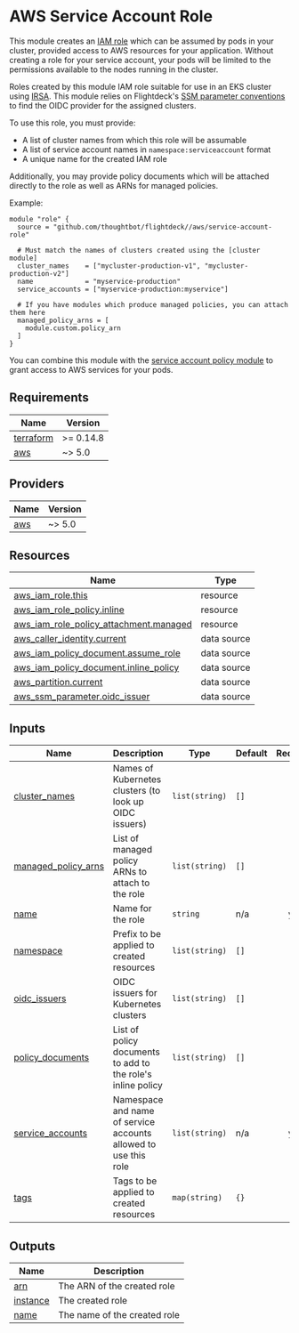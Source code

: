 # AWS Service Account Role

This module creates an [IAM role] which can be assumed by pods in your cluster,
provided access to AWS resources for your application. Without creating a role
for your service account, your pods will be limited to the permissions available
to the nodes running in the cluster.

Roles created by this module IAM role suitable for use in an EKS cluster using
[IRSA]. This module relies on Flightdeck's [SSM parameter conventions] to find
the OIDC provider for the assigned clusters.

To use this role, you must provide:

- A list of cluster names from which this role will be assumable
- A list of service account names in `namespace:serviceaccount` format
- A unique name for the created IAM role

Additionally, you may provide policy documents which will be attached directly
to the role as well as ARNs for managed policies.

Example:

```
module "role" {
  source = "github.com/thoughtbot/flightdeck//aws/service-account-role"

  # Must match the names of clusters created using the [cluster module]
  cluster_names    = ["mycluster-production-v1", "mycluster-production-v2"]
  name             = "myservice-production"
  service_accounts = ["myservice-production:myservice"]

  # If you have modules which produce managed policies, you can attach them here
  managed_policy_arns = [
    module.custom.policy_arn
  ]
}
```

You can combine this module with the [service account policy module] to grant
access to AWS services for your pods.

[iam role]: https://docs.aws.amazon.com/IAM/latest/UserGuide/id_roles.html
[irsa]: https://docs.aws.amazon.com/emr/latest/EMR-on-EKS-DevelopmentGuide/setting-up-enable-IAM.html
[cluster module]: ../cluster/README.md
[ssm parameter conventions]: ../../docs/ssm-parameter-conventions.md
[service account policy module]: ../service-account-policy

<!-- BEGIN_TF_DOCS -->
## Requirements

| Name | Version |
|------|---------|
| <a name="requirement_terraform"></a> [terraform](#requirement\_terraform) | >= 0.14.8 |
| <a name="requirement_aws"></a> [aws](#requirement\_aws) | ~> 5.0 |

## Providers

| Name | Version |
|------|---------|
| <a name="provider_aws"></a> [aws](#provider\_aws) | ~> 5.0 |

## Resources

| Name | Type |
|------|------|
| [aws_iam_role.this](https://registry.terraform.io/providers/hashicorp/aws/latest/docs/resources/iam_role) | resource |
| [aws_iam_role_policy.inline](https://registry.terraform.io/providers/hashicorp/aws/latest/docs/resources/iam_role_policy) | resource |
| [aws_iam_role_policy_attachment.managed](https://registry.terraform.io/providers/hashicorp/aws/latest/docs/resources/iam_role_policy_attachment) | resource |
| [aws_caller_identity.current](https://registry.terraform.io/providers/hashicorp/aws/latest/docs/data-sources/caller_identity) | data source |
| [aws_iam_policy_document.assume_role](https://registry.terraform.io/providers/hashicorp/aws/latest/docs/data-sources/iam_policy_document) | data source |
| [aws_iam_policy_document.inline_policy](https://registry.terraform.io/providers/hashicorp/aws/latest/docs/data-sources/iam_policy_document) | data source |
| [aws_partition.current](https://registry.terraform.io/providers/hashicorp/aws/latest/docs/data-sources/partition) | data source |
| [aws_ssm_parameter.oidc_issuer](https://registry.terraform.io/providers/hashicorp/aws/latest/docs/data-sources/ssm_parameter) | data source |

## Inputs

| Name | Description | Type | Default | Required |
|------|-------------|------|---------|:--------:|
| <a name="input_cluster_names"></a> [cluster\_names](#input\_cluster\_names) | Names of Kubernetes clusters (to look up OIDC issuers) | `list(string)` | `[]` | no |
| <a name="input_managed_policy_arns"></a> [managed\_policy\_arns](#input\_managed\_policy\_arns) | List of managed policy ARNs to attach to the role | `list(string)` | `[]` | no |
| <a name="input_name"></a> [name](#input\_name) | Name for the role | `string` | n/a | yes |
| <a name="input_namespace"></a> [namespace](#input\_namespace) | Prefix to be applied to created resources | `list(string)` | `[]` | no |
| <a name="input_oidc_issuers"></a> [oidc\_issuers](#input\_oidc\_issuers) | OIDC issuers for Kubernetes clusters | `list(string)` | `[]` | no |
| <a name="input_policy_documents"></a> [policy\_documents](#input\_policy\_documents) | List of policy documents to add to the role's inline policy | `list(string)` | `[]` | no |
| <a name="input_service_accounts"></a> [service\_accounts](#input\_service\_accounts) | Namespace and name of service accounts allowed to use this role | `list(string)` | n/a | yes |
| <a name="input_tags"></a> [tags](#input\_tags) | Tags to be applied to created resources | `map(string)` | `{}` | no |

## Outputs

| Name | Description |
|------|-------------|
| <a name="output_arn"></a> [arn](#output\_arn) | The ARN of the created role |
| <a name="output_instance"></a> [instance](#output\_instance) | The created role |
| <a name="output_name"></a> [name](#output\_name) | The name of the created role |
<!-- END_TF_DOCS -->